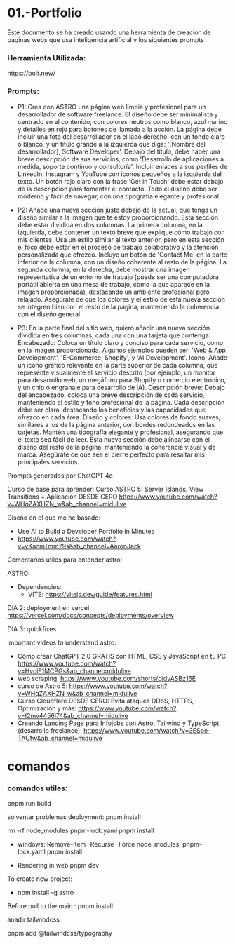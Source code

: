 # 01.-Portfolio
Este documento se ha creado usando una herramienta de creacion de paginas webs que usa inteligencia artificial y los siguientes prompts

### Herramienta Utilizada: 
https://bolt.new/

 ### Prompts: 

* P1: Crea con ASTRO una página web limpia y profesional para un desarrollador de software freelance. El diseño debe ser minimalista y centrado en el contenido, con colores neutros como blanco, azul marino y detalles en rojo para botones de llamada a la acción. La página debe incluir una foto del desarrollador en el lado derecho, con un fondo claro o blanco, y un título grande a la izquierda que diga: '[Nombre del desarrollador], Software Developer'. Debajo del título, debe haber una breve descripción de sus servicios, como 'Desarrollo de aplicaciones a medida, soporte continuo y consultoría'. Incluir enlaces a sus perfiles de LinkedIn, Instagram y YouTube con iconos pequeños a la izquierda del texto. Un botón rojo claro con la frase 'Get in Touch' debe estar debajo de la descripción para fomentar el contacto. Todo el diseño debe ser moderno y fácil de navegar, con una tipografía elegante y profesional.

* P2: Añade una nueva sección justo debajo de la actual, que tenga un diseño similar a la imagen que te estoy proporcionando. Esta sección debe estar dividida en dos columnas.
  La primera columna, en la izquierda, debe contener un texto breve que explique cómo trabajo con mis clientes. Usa un estilo similar al texto anterior, pero en esta sección el foco debe estar en el proceso de trabajo colaborativo y la atención personalizada que ofrezco. Incluye un botón de 'Contact Me' en la parte inferior de la columna, con un diseño coherente al resto de la página.
  La segunda columna, en la derecha, debe mostrar una imagen representativa de un entorno de trabajo (puede ser una computadora portátil abierta en una mesa de trabajo, como la que aparece en la imagen proporcionada), destacando un ambiente profesional pero relajado.
  Asegúrate de que los colores y el estilo de esta nueva sección se integren bien con el resto de la página, manteniendo la coherencia con el diseño general.

* P3: En la parte final del sitio web, quiero añadir una nueva sección dividida en tres columnas, cada una con una tarjeta que contenga:
    Encabezado: Coloca un título claro y conciso para cada servicio, como en la imagen proporcionada. Algunos ejemplos pueden ser: 'Web & App Development', 'E-Commerce, Shopify', y 'AI Development'.
    Icono: Añade un icono gráfico relevante en la parte superior de cada columna, que represente visualmente el servicio descrito (por ejemplo, un monitor para desarrollo web, un megáfono para Shopify o comercio electrónico, y un chip o engranaje para desarrollo de IA).
    Descripción breve: Debajo del encabezado, coloca una breve descripción de cada servicio, manteniendo el estilo y tono profesional de la página. Cada descripción debe ser clara, destacando los beneficios y las capacidades que ofrezco en cada área.
    Diseño y colores: Usa colores de fondo suaves, similares a los de la página anterior, con bordes redondeados en las tarjetas. Mantén una tipografía elegante y profesional, asegurando que el texto sea fácil de leer.
    Esta nueva sección debe alinearse con el diseño del resto de la página, manteniendo la coherencia visual y de marca. Asegúrate de que sea el cierre perfecto para resaltar mis principales servicios.


Prompts generados por ChatGPT 4o
 

Curso de base para aprender: 
Curso ASTRO 5: Server Islands, View Transitions + Aplicación DESDE CERO
https://www.youtube.com/watch?v=WHqZAXHZN_w&ab_channel=midulive

Diseño en el que me he basado: 
* Use AI to Build a Developer Portfolio in Minutes
* https://www.youtube.com/watch?v=yKacmTmm79s&ab_channel=AaronJack


Comentarios utiles para entender astro: 

ASTRO:
+ Dependencies:
  * VITE: https://vitejs.dev/guide/features.html



DIA 2:
deployment en vercel
https://vercel.com/docs/concepts/deployments/overview




DIA 3:
quickfixes 

important videos to understand astro:

* Cómo crear ChatGPT 2.0 GRATIS con HTML, CSS y JavaScript en tu PC https://www.youtube.com/watch?v=HvoiF1MCPGs&ab_channel=midulive
* web scraping: https://www.youtube.com/shorts/djdyASBz16E
* curso de Astro 5: https://www.youtube.com/watch?v=WHqZAXHZN_w&ab_channel=midulive
* Curso Cloudflare DESDE CERO: Evita ataques DDoS, HTTPS, Optimización y más: https://www.youtube.com/watch?v=I2mv4456l74&ab_channel=midulive
* Creando Landing Page para Infojobs con Astro, Tailwind y TypeScript (desarrollo freelance): https://www.youtube.com/watch?v=3ESpe-TAUfw&ab_channel=midulive




# comandos 
### comandos utiles: 



pnpm run build


solventar problemas deployment: 
pnpm install


rm -rf node_modules pnpm-lock.yaml
pnpm install

* windows:
Remove-Item -Recurse -Force node_modules, pnpm-lock.yaml
pnpm install


* Rendering in web 
pnpm dev


To create new project:
* npm install -g astro


Before pull to the main : 
pnpm install



anadir tailwindcss

pnpm add @tailwindcss/typography
